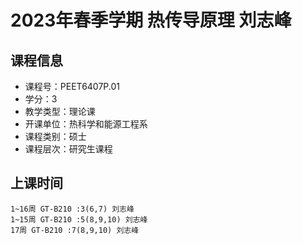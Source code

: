 # 2023年春季学期 热传导原理 刘志峰






## 课程信息

- 课程号：PEET6407P.01
- 学分：3
- 教学类型：理论课
- 开课单位：热科学和能源工程系
- 课程类别：硕士
- 课程层次：研究生课程

## 上课时间

```
1~16周 GT-B210 :3(6,7) 刘志峰
1~15周 GT-B210 :5(8,9,10) 刘志峰
17周 GT-B210 :7(8,9,10) 刘志峰
```

